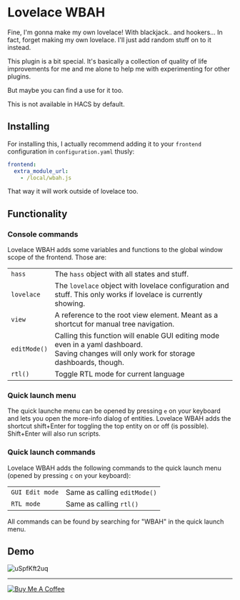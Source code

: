 # Lovelace WBAH

Fine, I'm gonna make my own lovelace! With blackjack.. and hookers... In fact, forget making my own lovelace.
I'll just add random stuff on to it instead.

This plugin is a bit special.
It's basically a collection of quality of life improvements for me and me alone to help me with experimenting for other plugins.

But maybe you can find a use for it too.

This is not available in HACS by default.

## Installing

For installing this, I actually recommend adding it to your `frontend` configuration in `configuration.yaml` thusly:

```yaml
frontend:
  extra_module_url:
    - /local/wbah.js
```

That way it will work outside of lovelace too.

## Functionality

### Console commands

Lovelace WBAH adds some variables and functions to the global window scope of the frontend. Those are:

|              |                                                                                                                                                |
| ------------ | ---------------------------------------------------------------------------------------------------------------------------------------------- |
| `hass`       | The `hass` object with all states and stuff.                                                                                                   |
| `lovelace`   | The `lovelace` object with lovelace configuration and stuff. This only works if lovelace is currently showing.                                 |
| `view`       | A reference to the root view element. Meant as a shortcut for manual tree navigation.                                                          |
| `editMode()` | Calling this function will enable GUI editing mode even in a yaml dashboard. <br>Saving changes will only work for storage dashboards, though. |
| `rtl()`      | Toggle RTL mode for current language                                                                                                           |

### Quick launch menu

The quick launche menu can be opened by pressing `e` on your keyboard and lets you open the more-info dialog of entities.
Lovelace WBAH adds the shortcut shift+Enter for toggling the top entity on or off (is possible). Shift+Enter will also run scripts.

### Quick launch commands

Lovelace WBAH adds the following commands to the quick launch menu (opened by pressing `c` on your keyboard):

|                 |                              |
| --------------- | ---------------------------- |
| `GUI Edit mode` | Same as calling `editMode()` |
| `RTL mode`      | Same as calling `rtl()`      |

All commands can be found by searching for "WBAH" in the quick launch menu.

## Demo

![uSpfKft2uq](https://user-images.githubusercontent.com/1299821/124022726-7ba7c080-d9ed-11eb-843d-48d512bc53e6.gif)

---

<a href="https://www.buymeacoffee.com/uqD6KHCdJ" target="_blank"><img src="https://www.buymeacoffee.com/assets/img/custom_images/white_img.png" alt="Buy Me A Coffee" style="height: auto !important;width: auto !important;" ></a>
